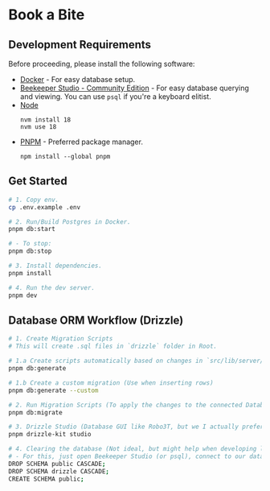# Book a Bite

## Development Requirements

Before proceeding, please install the following software:

- [Docker][docker-download] - For easy database setup.
- [Beekeeper Studio - Community Edition][beekeeper-download] - For easy database querying and viewing. You can use `psql` if you're a keyboard elitist.
- [Node][node-download]
  ```
  nvm install 18
  nvm use 18
  ```
- [PNPM][pnpm-download] - Preferred package manager.
  ```
  npm install --global pnpm
  ```

## Get Started

```sh
# 1. Copy env.
cp .env.example .env

# 2. Run/Build Postgres in Docker.
pnpm db:start

# - To stop:
pnpm db:stop

# 3. Install dependencies.
pnpm install

# 4. Run the dev server.
pnpm dev
```

## Database ORM Workflow (Drizzle)

```sh
# 1. Create Migration Scripts
# This will create .sql files in `drizzle` folder in Root.

# 1.a Create scripts automatically based on changes in `src/lib/server/db/schema/*.ts`
pnpm db:generate

# 1.b Create a custom migration (Use when inserting rows)
pnpm db:generate --custom

# 2. Run Migration Scripts (To apply the changes to the connected Database in `.env`)
pnpm db:migrate

# 3. Drizzle Studio (Database GUI like Robo3T, but we I actually prefer Beekeeper Studio)
pnpm drizzle-kit studio

# 4. Clearing the database (Not ideal, but might help when developing like resetting it to clean slate).
# - For this, just open Beekeeper Studio (or psql), connect to our database, and run these commands:
DROP SCHEMA public CASCADE;
DROP SCHEMA drizzle CASCADE;
CREATE SCHEMA public;
```

[node-download]: https://nodejs.org/download/release/v18.19.0/
[docker-download]: https://www.docker.com/products/docker-desktop/
[beekeeper-download]: https://github.com/beekeeper-studio/beekeeper-studio/releases
[pnpm-download]: https://pnpm.io/cli/install

<!-- # create-svelte

Everything you need to build a Svelte project, powered by [`create-svelte`](https://github.com/sveltejs/kit/tree/master/packages/create-svelte).

## Creating a project

If you're seeing this, you've probably already done this step. Congrats!

```bash
# create a new project in the current directory
npm create svelte@latest

# create a new project in my-app
npm create svelte@latest my-app
```

## Developing

Once you've created a project and installed dependencies with `npm install` (or `pnpm install` or `yarn`), start a development server:

```bash
npm run dev

# or start the server and open the app in a new browser tab
npm run dev -- --open
```

## Building

To create a production version of your app:

```bash
npm run build
```

You can preview the production build with `npm run preview`.

> To deploy your app, you may need to install an [adapter](https://kit.svelte.dev/docs/adapters) for your target environment. -->
